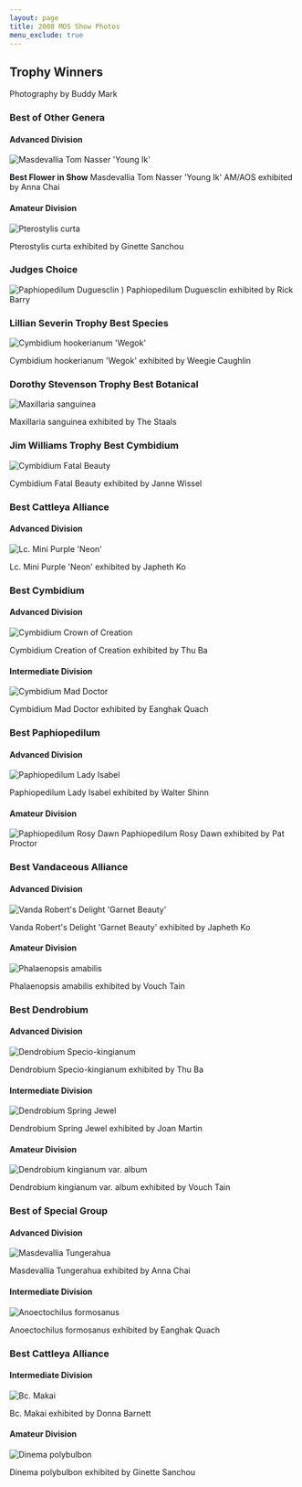 ```yaml
---
layout: page
title: 2008 MOS Show Photos
menu_exclude: true
---
```

## Trophy Winners

Photography by Buddy Mark



### Best of Other Genera

#### Advanced Division

![Masdevallia Tom Nasser 'Young Ik'](/photos/2008_MOS_show/masdtomnasser_young_ik.jpg)

**Best Flower in Show** Masdevallia Tom Nasser 'Young Ik' AM/AOS exhibited by Anna Chai

#### Amateur Division

![Pterostylis curta](/photos/2008_MOS_show/Pterostyliscurta.jpg)

Pterostylis curta exhibited by Ginette Sanchou

### Judges Choice

![Paphiopedilum Duguesclin](/photos/2008_MOS_show/paphduguesclin.jpg)
)
Paphiopedilum Duguesclin exhibited by Rick Barry

### Lillian Severin Trophy Best Species

![Cymbidium hookerianum 'Wegok'](/photos/2008_MOS_show/cymhookerianum_wegok.jpg)

Cymbidium hookerianum 'Wegok' exhibited by Weegie Caughlin

### Dorothy Stevenson Trophy Best Botanical

![Maxillaria sanguinea](/photos/2008_MOS_show/maxsanguinea.jpg)

Maxillaria sanguinea exhibited by The Staals

### Jim Williams Trophy Best Cymbidium

![Cymbidium Fatal Beauty](/photos/2008_MOS_show/cymfatalbeauty.jpg)

Cymbidium Fatal Beauty exhibited by Janne Wissel

### Best Cattleya Alliance

#### Advanced Division

![Lc. Mini Purple 'Neon'](/photos/2008_MOS_show/lcminipurple_neon.jpg)

Lc. Mini Purple 'Neon' exhibited by Japheth Ko

### Best Cymbidium

#### Advanced Division

![Cymbidium Crown of Creation](/photos/2008_MOS_show/cymcrownofcreation.jpg)

Cymbidium Creation of Creation exhibited by Thu Ba

#### Intermediate Division

![Cymbidium Mad Doctor](/photos/2008_MOS_show/cymmaddoctor.jpg)

Cymbidium Mad Doctor exhibited by Eanghak Quach

### Best Paphiopedilum

#### Advanced Division

![Paphiopedilum Lady Isabel](/photos/2008_MOS_show/paphladyisabel.jpg)

Paphiopedilum Lady Isabel exhibited by Walter Shinn

#### Amateur Division

![Paphiopedilum Rosy Dawn](/photos/2008_MOS_show/paphrosydawn.jpg)
Paphiopedilum Rosy Dawn exhibited by Pat Proctor

### Best Vandaceous Alliance

#### Advanced Division

![Vanda Robert's Delight 'Garnet Beauty'](/photos/2008_MOS_show/vandrobertsdelight_garnetbeauty.jpg)

Vanda Robert's Delight 'Garnet Beauty' exhibited by Japheth Ko

#### Amateur Division

![Phalaenopsis amabilis](/photos/2008_MOS_show/phalamabilis.jpg)

Phalaenopsis amabilis exhibited by Vouch Tain

### Best Dendrobium

#### Advanced Division

![Dendrobium Specio-kingianum](/photos/2008_MOS_show/denspeciosum.jpg)

Dendrobium Specio-kingianum exhibited by Thu Ba

#### Intermediate Division

![Dendrobium Spring Jewel](/photos/2008_MOS_show/denspringjewel.jpg)

Dendrobium Spring Jewel exhibited by Joan Martin

#### Amateur Division

![Dendrobium kingianum var. album](/photos/2008_MOS_show/denkingianumalbum.jpg)

Dendrobium kingianum var. album exhibited by Vouch Tain

### Best of Special Group

#### Advanced Division

![Masdevallia Tungerahua](/photos/2008_MOS_show/masdtungerahua.jpg)

Masdevallia Tungerahua exhibited by Anna Chai

#### Intermediate Division

![Anoectochilus formosanus](/photos/2008_MOS_show/Anoectochilusformosanus.jpg)

Anoectochilus formosanus exhibited by Eanghak Quach

### Best Cattleya Alliance

#### Intermediate Division

![Bc. Makai](/photos/2008_MOS_show/BcMakai.jpg)

Bc. Makai exhibited by Donna Barnett

#### Amateur Division

![Dinema polybulbon](/photos/2008_MOS_show/dinemapolybulbon.jpg)

Dinema polybulbon exhibited by Ginette Sanchou

